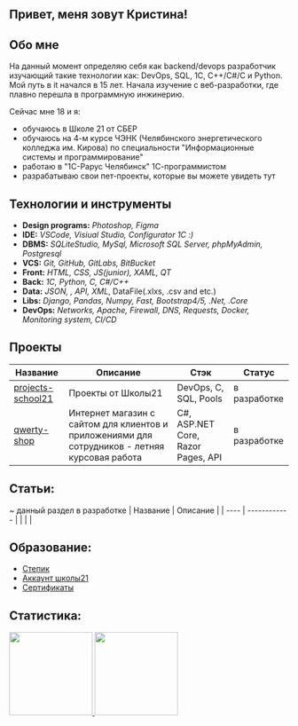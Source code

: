 ## Привет, меня зовут Кристина!

## Обо мне

На данный момент определяю себя как backend/devops разработчик изучающий такие технологии как: DevOps, SQL, 1С, C++/C#/C и Python. Мой путь в it начался в 15 лет. Начала изучение с веб-разработки, где плавно перешла в программную инжинерию.

Сейчас мне 18 и я:

- обучаюсь в Школе 21 от СБЕР
- обучаюсь на 4-м курсе ЧЭНК (Челябинского энергетического колледжа им. Кирова) по специальности "Информационные системы и программирование"
- работаю в "1С-Рарус Челябинск" 1С-программистом
- разрабатываю свои пет-проекты, которые вы можете увидеть тут

## Технологии и инструменты

* **Design programs:** *Photoshop, Figma*
* **IDE:** *VSCode, Visiual Studio, Configurator 1С :)*
* **DBMS:** *SQLiteStudio, MySql, Microsoft SQL Server, phpMyAdmin, Postgresql*
* **VCS:** *Git, GitHub, GitLabs, BitBucket*
* **Front:** *HTML, CSS, JS(junior), XAML, QT*
* **Back:** *1C, Python, C, C#/C++*
* **Data:** *JSON, , API, XML*, DataFile(.xlxs, .csv and etc.)
* **Libs:** *Django, Pandas, Numpy, Fast, Bootstrap4/5, .Net, .Core*
* **DevOps:** *Networks, Apache, Firewall, DNS, Requests, Docker, Monitoring system, CI/CD*

## Проекты

| Название                                                    | Описание                                            | Стэк                              | Статус          |
| ------------------------------------------------------- | ------------------------------------------------------- | ---------------------------------- | -------------- |
| [projects-school21](https://github.com/kuznetskriss/projects-school21)                                    | Проекты от Школы21 | DevOps, C, SQL, Pools                 | в разработке |
| [qwerty-shop](https://github.com/kuznetskriss/qwerty-shop) | Интернет магазин с сайтом для клиентов и приложениями для сотрудников - летняя курсовая работа | C#, ASP.NET Core, Razor Pages, API | в разработке |

## Статьи:
~ данный раздел в разработке
| Название | Описание |
| ---- | ------------ |
|      |              |

## Образование:

* [Степик](https://stepik.org/users/518716069)
* [Аккаунт школы21](https://edu.21-school.ru/profile/nyarlath@student.21-school.ru)
* [Сертификаты](certificates/certificates.md)

## Статистика:
<a href="https://github.com/anuraghazra/github-readme-stats">
  <img height=150 src="https://github-readme-stats.vercel.app/api?username=kuznetskriss&show_icons=true&theme=radical" />
</a>
<a href="https://github.com/anuraghazra/github-readme-stats">
  <img height=150 src="https://github-readme-stats.vercel.app/api/top-langs/?username=kuznetskriss&hide_progress=true&show_icons=true&theme=radical&size_weight=1" />
</a>
